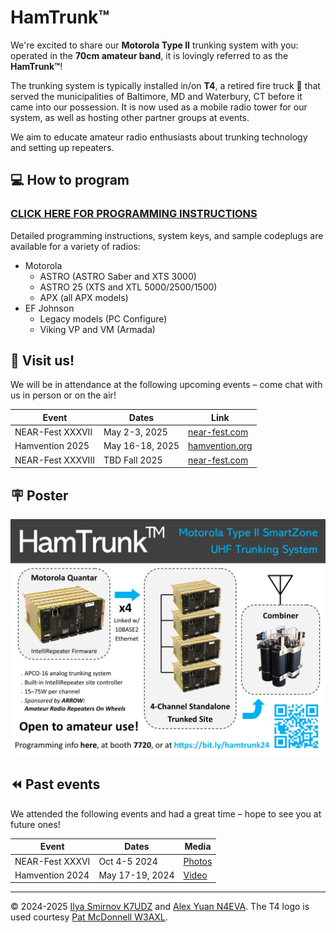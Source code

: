 HamTrunk™
=========

We're excited to share our **Motorola Type II** trunking system with you: operated in the **70cm amateur band**, it is lovingly referred to as the **HamTrunk™**!

The trunking system is typically installed in/on **T4**, a retired fire truck 🚒 that served the municipalities of Baltimore, MD and Waterbury, CT before it came into our possession. It is now used as a mobile radio tower for our system, as well as hosting other partner groups at events.

We aim to educate amateur radio enthusiasts about trunking technology and setting up repeaters.

## 💻 How to program

### [CLICK HERE FOR PROGRAMMING INSTRUCTIONS](https://github.com/hamtrunk/hamtrunk)

Detailed programming instructions, system keys, and sample codeplugs are available for a variety of radios:

- Motorola
    - ASTRO (ASTRO Saber and XTS 3000)
    - ASTRO 25 (XTS and XTL 5000/2500/1500)
    - APX (all APX models)
- EF Johnson
    - Legacy models (PC Configure)
    - Viking VP and VM (Armada)

## 📅 Visit us!

We will be in attendance at the following upcoming events &ndash; come chat with us in person or on the air!

| Event             | Dates           | Link                                      |
|-------------------|-----------------|-------------------------------------------|
| NEAR-Fest XXXVII  | May 2-3, 2025   | [near-fest.com](https://near-fest.com/)   |
| Hamvention 2025   | May 16-18, 2025 | [hamvention.org](https://hamvention.org/) |
| NEAR-Fest XXXVIII | TBD Fall 2025   | [near-fest.com](https://near-fest.com/)   |

## 🪧 Poster

![](images/poster.png)

## ⏪ Past events

We attended the following events and had a great time &ndash; hope to see you at future ones!

| Event             | Dates           | Media |
|-------------------|-----------------|-------|
| NEAR-Fest XXXVI   | Oct 4-5 2024    | [Photos](https://www.facebook.com/hamtrunk/posts/pfbid0KYAuF7LHjv1acQ5aw8Z8hNiw2QWUWvXFtA5MRup6YhprfYZM6SEjbXEQPfRUAhVMl) |
| Hamvention 2024   | May 17-19, 2024 | [Video](https://www.youtube.com/watch?v=_ZwOPZFaW2k) |

---
&copy; 2024-2025 [Ilya Smirnov K7UDZ](http://github.com/ilyacodes) and [Alex Yuan N4EVA](http://github.com/alexhanyuan). The T4 logo is used courtesy [Pat McDonnell W3AXL](https://github.com/W3AXL).
